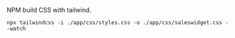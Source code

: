 NPM build CSS with tailwind.

`npx tailwindcss -i ./app/css/styles.css -o ./app/css/saleswidget.css --watch`